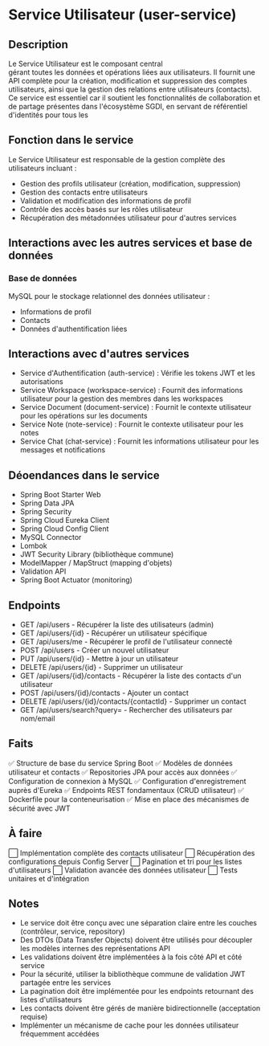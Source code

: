 # Service Utilisateur (user-service)

## Description
Le Service Utilisateur est le composant central  
gérant toutes les données et opérations liées aux utilisateurs. 
Il fournit une API complète pour la création, modification et suppression des comptes utilisateurs, ainsi que la gestion des relations entre utilisateurs (contacts).
Ce service est essentiel car il soutient les fonctionnalités de collaboration et de partage présentes dans l'écosystème SGDI, 
en servant de référentiel d'identités pour tous les

## Fonction dans le service

Le Service Utilisateur est responsable de la gestion complète des utilisateurs incluant :
- Gestion des profils utilisateur (création, modification, suppression)
- Gestion des contacts entre utilisateurs
- Validation et modification des informations de profil
- Contrôle des accès basés sur les rôles utilisateur
- Récupération des métadonnées utilisateur pour d'autres services

## Interactions avec les autres services et base de données
### Base de données
MySQL pour le stockage relationnel des données utilisateur :
- Informations de profil
- Contacts
- Données d'authentification liées

## Interactions avec d'autres services

- Service d'Authentification (auth-service) : Vérifie les tokens JWT et les autorisations
- Service Workspace (workspace-service) : Fournit des informations utilisateur pour la gestion des membres dans les workspaces
- Service Document (document-service) : Fournit le contexte utilisateur pour les opérations sur les documents
- Service Note (note-service) : Fournit le contexte utilisateur pour les notes
- Service Chat (chat-service) : Fournit les informations utilisateur pour les messages et notifications

## Déoendances dans le service
- Spring Boot Starter Web
- Spring Data JPA
- Spring Security
- Spring Cloud Eureka Client
- Spring Cloud Config Client
- MySQL Connector
- Lombok
- JWT Security Library (bibliothèque commune)
- ModelMapper / MapStruct (mapping d'objets)
- Validation API
- Spring Boot Actuator (monitoring)

## Endpoints

- GET /api/users - Récupérer la liste des utilisateurs (admin)
- GET /api/users/{id} - Récupérer un utilisateur spécifique
- GET /api/users/me - Récupérer le profil de l'utilisateur connecté
- POST /api/users - Créer un nouvel utilisateur
- PUT /api/users/{id} - Mettre à jour un utilisateur
- DELETE /api/users/{id} - Supprimer un utilisateur
- GET /api/users/{id}/contacts - Récupérer la liste des contacts d'un utilisateur
- POST /api/users/{id}/contacts - Ajouter un contact
- DELETE /api/users/{id}/contacts/{contactId} - Supprimer un contact
- GET /api/users/search?query= - Rechercher des utilisateurs par nom/email

## Faits
✅ Structure de base du service Spring Boot
✅ Modèles de données utilisateur et contacts
✅ Repositories JPA pour accès aux données
✅ Configuration de connexion à MySQL
✅ Configuration d'enregistrement auprès d'Eureka
✅ Endpoints REST fondamentaux (CRUD utilisateur)
✅ Dockerfile pour la conteneurisation
✅ Mise en place des mécanismes de sécurité avec JWT

## À faire
⬜ Implémentation complète des contacts utilisateur
⬜ Récupération des configurations depuis Config Server
⬜ Pagination et tri pour les listes d'utilisateurs
⬜ Validation avancée des données utilisateur
⬜ Tests unitaires et d'intégration

## Notes
- Le service doit être conçu avec une séparation claire entre les couches (contrôleur, service, repository)
- Des DTOs (Data Transfer Objects) doivent être utilisés pour découpler les modèles internes des représentations API
- Les validations doivent être implémentées à la fois côté API et côté service
- Pour la sécurité, utiliser la bibliothèque commune de validation JWT partagée entre les services
- La pagination doit être implémentée pour les endpoints retournant des listes d'utilisateurs
- Les contacts doivent être gérés de manière bidirectionnelle (acceptation requise)
- Implémenter un mécanisme de cache pour les données utilisateur fréquemment accédées